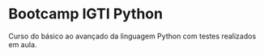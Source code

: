 # Bootcamp IGTI Python
 Curso do básico ao avançado da linguagem Python com testes realizados em aula.
